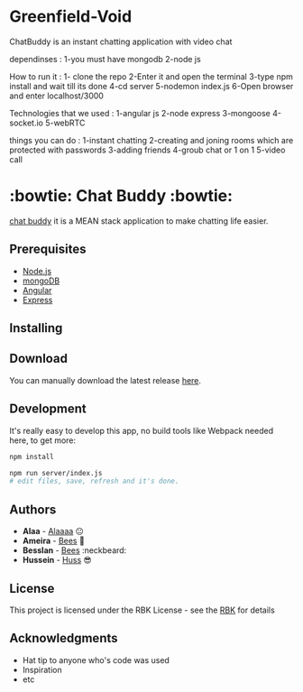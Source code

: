 # Greenfield-Void

ChatBuddy is an instant chatting application with video chat 

dependinses :
1-you must have mongodb
2-node js


How to run it : 
1- clone the repo
2-Enter it and open the terminal 
3-type npm install and wait till its done 
4-cd server 
5-nodemon index.js 
6-Open browser and enter localhost/3000

Technologies that we used :
1-angular js
2-node express
3-mongoose 
4-socket.io
5-webRTC

things you can do :
1-instant chatting 
2-creating and joning rooms which are protected with passwords
3-adding friends 
4-groub chat or 1 on 1 
5-video call 


# :bowtie: Chat Buddy :bowtie:
[chat buddy](https://rbkvoidchat.herokuapp.com/) it is a MEAN stack application to make chatting life easier.

## Prerequisites
* [Node.js](https://nodejs.org/en/)
* [mongoDB](https://www.mongodb.com/download-center)
* [Angular](https://angular.io/)
* [Express](https://expressjs.com/)


## Installing


## Download

You can manually download the latest release [here](https://github.com/RBK4-Void/Greenfield-Void.git).

## Development

It's really easy to develop this app, no build tools like Webpack needed here, to get more:

```bash
npm install

npm run server/index.js
# edit files, save, refresh and it's done.
```


## Authors

* **Alaa** - [Alaaaa](https://github.com/alaamigdady) :neutral_face:
* **Ameira** - [Bees](https://github.com/AmeiraHassoun) :hatching_chick:
* **Besslan** - [Bees](https://github.com/Besslan) :neckbeard:
* **Hussein** - [Huss](https://github.com/htirawi) :sunglasses:


## License

This project is licensed under the RBK License - see the [RBK](https://rbk.org/) for details

## Acknowledgments

* Hat tip to anyone who's code was used
* Inspiration
* etc

